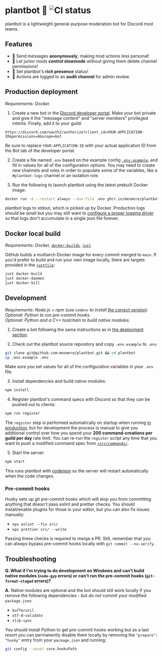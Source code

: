 # plantbot 🌱 ![CI status](https://github.com/mesmere/plantbot/actions/workflows/ci.yml/badge.svg)

plantbot is a lightweight general-purpose moderation bot for Discord mod teams.

## Features

* 👥 Send messages **anonymously**, making mod actions less personal!
* 🐢 Let junior mods **control slowmode** without giving them delete channel permissions!
* 💬 Set plantbot's **rich presence** status!
* 🔎 Actions are logged to an **audit channel** for admin review.

## Production deployment

*Requirements: Docker.*

1. Create a new bot in the [Discord developer portal](https://discord.com/developers/applications). Make your bot private and give it the "message content" and "server members" privileged intents. Finally, add it to your guild:

```
https://discord.com/oauth2/authorize?client_id=YOUR-APPLICATION-ID&permissions=8&scope=bot
```

Be sure to replace `YOUR-APPLICATION-ID` with your actual application ID from the Bot tab of the developer portal.

2. Create a file named `.env` based on the example config [`.env.example`](/.env.example), and fill in values for all of the configuration options. You may need to create new channels and roles in order to populate some of the variables, like a `#plantbot-logs` channel or an isolation role.

3. Run the following to launch plantbot using the latest prebuilt Docker image:

```sh
docker run -d --restart always --env-file .env ghcr.io/mesmere/plantbot:latest
```

plantbot logs to stdout, which is picked up by Docker. Production logs should be small but you may still want to [configure a proper logging driver](https://docs.docker.com/config/containers/logging/configure/) so that logs don't accumulate in a single json file forever.

## Docker local build

*Requirements: Docker, [`docker-buildx`](https://github.com/docker/buildx), [`just`](https://github.com/casey/just).*

GitHub builds a multiarch Docker image for every commit merged to `main`. If you'd prefer to build and run your own image locally, there are targets provided in the [`justfile`](/justfile):

```sh
just docker-build
just docker-daemon
just docker-kill
```

## Development

*Requirements: Node.js + npm (use `nodenv` to install [the correct version](/.node-version)).*  
*Optional: Python to run pre-commit hooks.*  
*Optional: Python and a C++ toolchain to build native modules.*

1. Create a bot following the same instructions as in [the deployment section](#production-deployment).

2. Check out the plantbot source repository and copy `.env.example` to `.env`:

```sh
git clone git@github.com:mesmere/plantbot.git && cd plantbot
cp .env.example .env
```

Make sure you set values for all of the configuration variables in your `.env` file.

3. Install dependencies and build native modules:

```sh
npm install
```

4. Register plantbot's command specs with Discord so that they can be pushed out to clients:

```sh
npm run register
```

The `register` step is performed automatically on startup when running [in production](https://nodejs.org/en/learn/getting-started/nodejs-the-difference-between-development-and-production), but for development the process is manual to give you additional control over how you spend your **200 command-creations per guild per day** rate limit. You can re-run the `register` script any time that you want to push a modified command spec from [`/src/commands/`](/src/commands).

5. Start the server:

```sh
npm start
```

This runs plantbot with [nodemon](https://github.com/remy/nodemon) so the server will restart automatically when the code changes.

### Pre-commit hooks

Husky sets up git pre-commit hooks which will stop you from committing anything that doesn't pass eslint and prettier checks. You should install/enable plugins for those in your editor, but you can also fix issues manually:

* `npx eslint --fix src/`
* `npx prettier src/ --write`

Passing these checks is required to merge a PR. Still, remember that you can always bypass pre-commit hooks locally with `git commit --no-verify`.

## Troubleshooting

**Q. What if I'm trying to do development on Windows and can't build native modules (`node-gyp` errors) or can't run the pre-commit hooks (`git-format-staged` errors)?**

**A.** Native modules are optional and the bot should still work locally if you remove the following dependencies - but _do not_ commit your modified `package.json`:

* `bufferutil`
* `utf-8-validate`
* `zlib-sync`

You should install Python to get pre-commit hooks working but as a last resort you can permanently disable them locally by removing the `"prepare": "husky"` entry from your `package.json` and running:

```sh
git config --unset core.hooksPath
```
